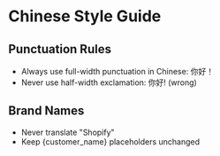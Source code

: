 # Chinese Style Guide

## Punctuation Rules
- Always use full-width punctuation in Chinese: 你好！
- Never use half-width exclamation: 你好! (wrong)

## Brand Names
- Never translate "Shopify" 
- Keep {customer_name} placeholders unchanged
